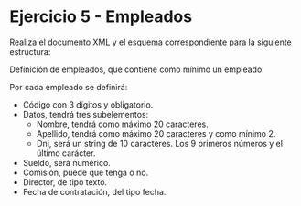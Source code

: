 # Ejercicio 5 - Empleados

Realiza el documento XML y el esquema correspondiente para la siguiente estructura:

Definición de empleados, que contiene como mínimo un empleado.

Por cada empleado se definirá:

- Código con 3 dígitos y obligatorio.
- Datos, tendrá tres subelementos:
  - Nombre, tendrá como máximo 20 caracteres.
  - Apellido, tendrá como máximo 20 caracteres y como mínimo 2.
  - Dni, será un string de 10 caracteres. Los 9 primeros números y el último carácter.
- Sueldo, será numérico.
- Comisión, puede que tenga o no.
- Director, de tipo texto.
- Fecha de contratación, del tipo fecha.
